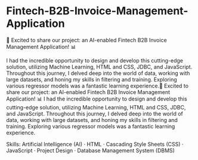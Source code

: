 # Fintech-B2B-Invoice-Management-Application

🚀 Excited to share our project: an AI-enabled Fintech B2B Invoice Management Application! 📊

I had the incredible opportunity to design and develop this cutting-edge solution, utilizing Machine Learning, HTML and CSS, JDBC, and JavaScript. Throughout this journey, I delved deep into the world of data, working with large datasets, and honing my skills in filtering and training. Exploring various regressor models was a fantastic learning experience.🚀 Excited to share our project: an AI-enabled Fintech B2B Invoice Management Application! 📊 I had the incredible opportunity to design and develop this cutting-edge solution, utilizing Machine Learning, HTML and CSS, JDBC, and JavaScript. Throughout this journey, I delved deep into the world of data, working with large datasets, and honing my skills in filtering and training. Exploring various regressor models was a fantastic learning experience.

Skills: Artificial Intelligence (AI) · HTML · Cascading Style Sheets (CSS) · JavaScript · Project Design · Database Management System (DBMS)
